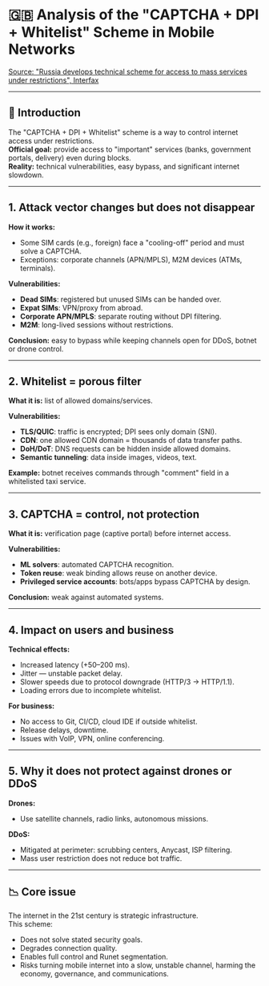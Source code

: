 # 🇬🇧 Analysis of the "CAPTCHA + DPI + Whitelist" Scheme in Mobile Networks

[Source: "Russia develops technical scheme for access to mass services under restrictions", Interfax](https://www.interfax.ru/russia/1040184)

---

## 📌 Introduction
The "CAPTCHA + DPI + Whitelist" scheme is a way to control internet access under restrictions.  
**Official goal:** provide access to "important" services (banks, government portals, delivery) even during blocks.  
**Reality:** technical vulnerabilities, easy bypass, and significant internet slowdown.

---

## 1. Attack vector changes but does not disappear

**How it works:**
- Some SIM cards (e.g., foreign) face a "cooling-off" period and must solve a CAPTCHA.
- Exceptions: corporate channels (APN/MPLS), M2M devices (ATMs, terminals).

**Vulnerabilities:**
- **Dead SIMs**: registered but unused SIMs can be handed over.
- **Expat SIMs**: VPN/proxy from abroad.
- **Corporate APN/MPLS**: separate routing without DPI filtering.
- **M2M**: long-lived sessions without restrictions.

**Conclusion:** easy to bypass while keeping channels open for DDoS, botnet or drone control.

---

## 2. Whitelist = porous filter

**What it is:** list of allowed domains/services.

**Vulnerabilities:**
- **TLS/QUIC**: traffic is encrypted; DPI sees only domain (SNI).
- **CDN**: one allowed CDN domain = thousands of data transfer paths.
- **DoH/DoT**: DNS requests can be hidden inside allowed domains.
- **Semantic tunneling**: data inside images, videos, text.

**Example:** botnet receives commands through "comment" field in a whitelisted taxi service.

---

## 3. CAPTCHA = control, not protection

**What it is:** verification page (captive portal) before internet access.

**Vulnerabilities:**
- **ML solvers**: automated CAPTCHA recognition.
- **Token reuse**: weak binding allows reuse on another device.
- **Privileged service accounts**: bots/apps bypass CAPTCHA by design.

**Conclusion:** weak against automated systems.

---

## 4. Impact on users and business

**Technical effects:**
- Increased latency (+50–200 ms).
- Jitter — unstable packet delay.
- Slower speeds due to protocol downgrade (HTTP/3 → HTTP/1.1).
- Loading errors due to incomplete whitelist.

**For business:**
- No access to Git, CI/CD, cloud IDE if outside whitelist.
- Release delays, downtime.
- Issues with VoIP, VPN, online conferencing.

---

## 5. Why it does not protect against drones or DDoS

**Drones:**
- Use satellite channels, radio links, autonomous missions.

**DDoS:**
- Mitigated at perimeter: scrubbing centers, Anycast, ISP filtering.
- Mass user restriction does not reduce bot traffic.

---

## 📉 Core issue

The internet in the 21st century is strategic infrastructure.  
This scheme:
- Does not solve stated security goals.
- Degrades connection quality.
- Enables full control and Runet segmentation.
- Risks turning mobile internet into a slow, unstable channel, harming the economy, governance, and communications.